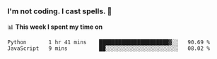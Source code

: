 ### I'm not coding. I cast spells. 🎩

📊 **This week I spent my time on**
<!--START_SECTION:waka-->
```text
Python       1 hr 41 mins    ██████████████████████▓░░   90.69 % 
JavaScript   9 mins          ██░░░░░░░░░░░░░░░░░░░░░░░   08.02 % 
```
<!--END_SECTION:waka-->
